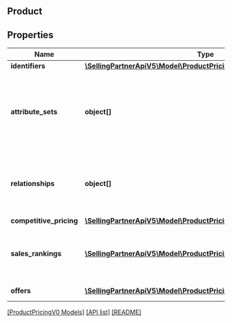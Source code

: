 ## Product

## Properties

Name | Type | Description | Notes
------------ | ------------- | ------------- | -------------
**identifiers** | [**\SellingPartnerApiV5\Model\ProductPricingV0\IdentifierType**](IdentifierType.md) |  |
**attribute_sets** | **object[]** | A list of product attributes if they are applicable to the product that is returned. | [optional]
**relationships** | **object[]** | A list that contains product variation information, if applicable. | [optional]
**competitive_pricing** | [**\SellingPartnerApiV5\Model\ProductPricingV0\CompetitivePricingType**](CompetitivePricingType.md) |  | [optional]
**sales_rankings** | [**\SellingPartnerApiV5\Model\ProductPricingV0\SalesRankType[]**](SalesRankType.md) | A list of sales rank information for the item, by category. | [optional]
**offers** | [**\SellingPartnerApiV5\Model\ProductPricingV0\OfferType[]**](OfferType.md) | A list of offers. | [optional]

[[ProductPricingV0 Models]](../) [[API list]](../../Api) [[README]](../../../README.md)
